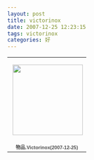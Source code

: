 ```yaml
---
layout: post
title: victorinox
date: 2007-12-25 12:23:15
tags: victorinox
categories: 好
---
```

<table style="width:194px;"><tr><td align="center" style="height:194px;background:url(https://picasaweb.google.com/s/c/transparent_album_background.gif) no-repeat left"><a href="https://picasaweb.google.com/100176428078475760122/Victorinox20071225?authuser=0&feat=embedwebsite"><img src="https://lh6.googleusercontent.com/-NJm5jyREsMc/TV_15T2G3dE/AAAAAAAAAnY/F7--QdM_lPY/s160-c/Victorinox20071225.jpg" width="160" height="160" style="margin:1px 0 0 4px;"></a></td></tr><tr><td style="text-align:center;font-family:arial,sans-serif;font-size:11px"><a href="https://picasaweb.google.com/100176428078475760122/Victorinox20071225?authuser=0&feat=embedwebsite" style="color:#4D4D4D;font-weight:bold;text-decoration:none;">物品.Victorinox(2007-12-25)</a></td></tr></table>